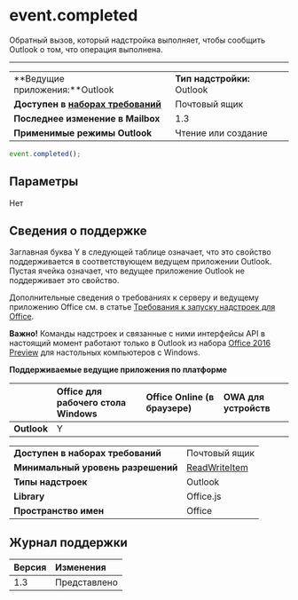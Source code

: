 

# event.completed
Обратный вызов, который надстройка выполняет, чтобы сообщить Outlook о том, что операция выполнена.

****

|||
|:-----|:-----|
|**Ведущие приложения:**Outlook|**Тип надстройки:** Outlook|
|**Доступен в [наборах требований](../../docs/overview/specify-office-hosts-and-api-requirements.md)**|Почтовый ящик|
|**Последнее изменение в Mailbox**|1.3|
|**Применимые режимы Outlook**|Чтение или создание|



```js
event.completed();
```


## Параметры

Нет


## Сведения о поддержке


Заглавная буква Y в следующей таблице означает, что это свойство поддерживается в соответствующем ведущем приложении Outlook. Пустая ячейка означает, что ведущее приложение Outlook не поддерживает это свойство.

Дополнительные сведения о требованиях к серверу и ведущему приложению Office см. в статье [Требования к запуску надстроек для Office](../../docs/overview/requirements-for-running-office-add-ins.md).

 **Важно!** Команды надстроек и связанные с ними интерфейсы API в настоящий момент работают только в Outlook из набора [Office 2016 Preview](https://products.office.com/en-us/office-2016-preview) для настольных компьютеров с Windows.


**Поддерживаемые ведущие приложения по платформе**


| |**Office для рабочего стола Windows**|**Office Online (в браузере)**|**OWA для устройств**|
|:-----|:-----|:-----|:-----|
|**Outlook**|Y|||

|||
|:-----|:-----|
|**Доступен в наборах требований**|Почтовый ящик|
|**Минимальный уровень разрешений**|[ReadWriteItem](../../docs/outlook/understanding-outlook-add-in-permissions.md)|
|**Типы надстроек**|Outlook|
|**Library**|Office.js|
|**Пространство имен**|Office|

## Журнал поддержки




|**Версия**|**Изменения**|
|:-----|:-----|
|1.3|Представлено|
